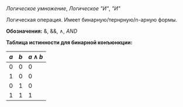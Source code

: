 *Логическое умножение*, *Логическое "И"*, *"И"*

Логическая операция. Имеет бинарную/тернрную/n-арную формы.

**Обозначения:** $\&$, $\&\&$, $\land$, $AND$

**Таблица истинности для бинарной конъюнкции:**

| $a$ | $b$ | $a \land b$ |
| --- | --- | ----------- |
| 0   | 0   | 0           |
| 1   | 0   | 0           |
| 0   | 1   | 0           |
| 1   | 1   | 1           |
